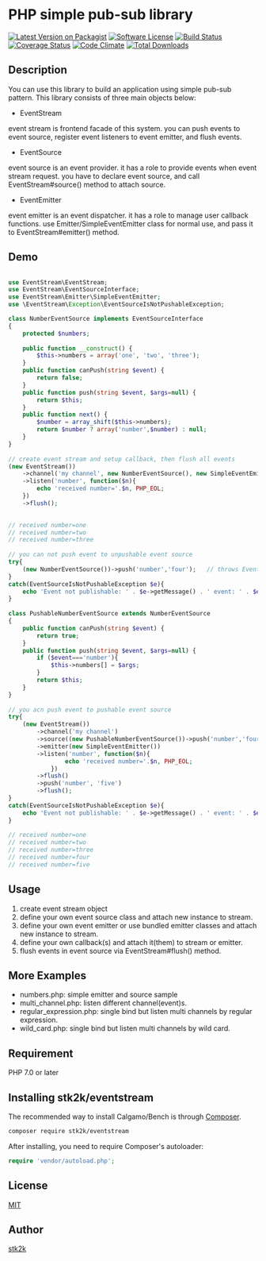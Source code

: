 PHP simple pub-sub library
=======================

[![Latest Version on Packagist](https://img.shields.io/packagist/v/stk2k/eventstream.svg?style=flat-square)](https://packagist.org/packages/stk2k/eventstream)
[![Software License](https://img.shields.io/badge/license-MIT-brightgreen.svg?style=flat-square)](LICENSE.md)
[![Build Status](https://travis-ci.org/stk2k/eventstream.svg?branch=master)](https://travis-ci.org/stk2k/eventstream)
[![Coverage Status](https://coveralls.io/repos/github/stk2k/eventstream/badge.svg?branch=master)](https://coveralls.io/github/stk2k/eventstream?branch=master)
[![Code Climate](https://codeclimate.com/github/stk2k/eventstream/badges/gpa.svg)](https://codeclimate.com/github/stk2k/eventstream)
[![Total Downloads](https://img.shields.io/packagist/dt/stk2k/eventstream.svg?style=flat-square)](https://packagist.org/packages/stk2k/eventstream)

## Description

You can use this library to build an application using simple pub-sub pattern.
This library consists of three main objects below: 

- EventStream

event stream is frontend facade of this system. you can push events to event source, register event listeners to event emitter,
and flush events.

- EventSource

event source is an event provider. it has a role to provide events when event stream request.
you have to declare event source, and call EventStream#source() method to attach source.
 
- EventEmitter

event emitter is an event dispatcher. it has a role to manage user callback functions.
use Emitter/SimpleEventEmitter class for normal use, and pass it to EventStream#emitter() method.

## Demo

```php

use EventStream\EventStream;
use EventStream\EventSourceInterface;
use EventStream\Emitter\SimpleEventEmitter;
use \EventStream\Exception\EventSourceIsNotPushableException;

class NumberEventSource implements EventSourceInterface
{
    protected $numbers;
    
    public function __construct() {
        $this->numbers = array('one', 'two', 'three');
    }
    public function canPush(string $event) {
        return false;
    }
    public function push(string $event, $args=null) {
        return $this;
    }
    public function next() {
        $number = array_shift($this->numbers);
        return $number ? array('number',$number) : null;
    }
}
  
// create event stream and setup callback, then flush all events
(new EventStream())
    ->channel('my channel', new NumberEventSource(), new SimpleEventEmitter())
    ->listen('number', function($n){
        echo 'received number='.$n, PHP_EOL;
    })
    ->flush();

      
// received number=one
// received number=two
// received number=three
  
// you can not push event to unpushable event source
try{
    (new NumberEventSource())->push('number','four');   // throws EventSourceIsNotPushableException
}
catch(EventSourceIsNotPushableException $e){
    echo 'Event not publishable: ' . $e->getMessage() . ' event: ' . $e->getEvent();
}
  
class PushableNumberEventSource extends NumberEventSource
{
    public function canPush(string $event) {
        return true;
    }
    public function push(string $event, $args=null) {
        if ($event==='number'){
            $this->numbers[] = $args;
        }
        return $this;
    }
}
  
// you acn push event to pushable event source
try{
    (new EventStream())
        ->channel('my channel')
        ->source((new PushableNumberEventSource())->push('number','four'))
        ->emitter(new SimpleEventEmitter())
        ->listen('number', function($n){
                echo 'received number='.$n, PHP_EOL;
            })
        ->flush()
        ->push('number', 'five')
        ->flush();
}
catch(EventSourceIsNotPushableException $e){
    echo 'Event not publishable: ' . $e->getMessage() . ' event: ' . $e->getEvent();
}
  
// received number=one
// received number=two
// received number=three
// received number=four
// received number=five

```

## Usage

1. create event stream object
2. define your own event source class and attach new instance to stream.
3. define your own event emitter or use bundled emitter classes and attach new instance to stream.
4. define your own callback(s) and attach it(them) to stream or emitter.
5. flush events in event source via EventStream#flush() method.

## More Examples

- numbers.php: simple emitter and source sample
- multi_channel.php: listen different channel(event)s.
- regular_expression.php: single bind but listen multi channels by regular expression.
- wild_card.php: single bind but listen multi channels by wild card.

## Requirement

PHP 7.0 or later

## Installing stk2k/eventstream

The recommended way to install Calgamo/Bench is through
[Composer](http://getcomposer.org).

```bash
composer require stk2k/eventstream
```

After installing, you need to require Composer's autoloader:

```php
require 'vendor/autoload.php';
```

## License
[MIT](https://github.com/stk2k/eventstream/blob/master/LICENSE)

## Author

[stk2k](https://github.com/stk2k)
